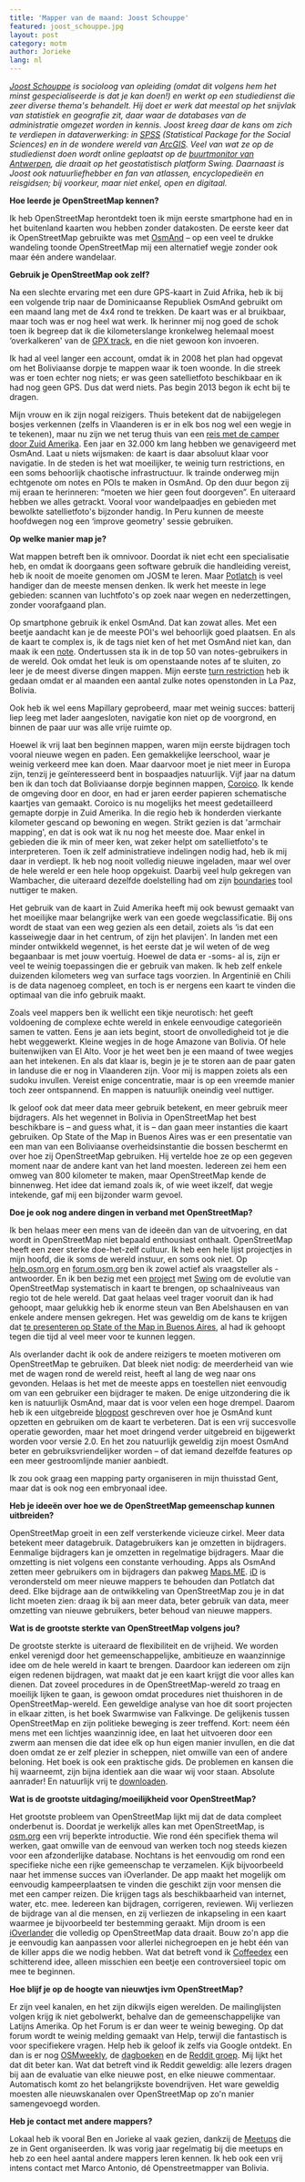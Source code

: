 ```yaml
---
title: 'Mapper van de maand: Joost Schouppe'
featured: joost_schouppe.jpg
layout: post
category: motm
author: Jorieke
lang: nl
---
```


_[Joost Schouppe](http://www.openstreetmap.org/user/joost%20schouppe) is socioloog van opleiding (omdat dit volgens hem het minst gespecialiseerde is dat je kan doen!) en werkt op een studiedienst die zeer diverse thema's behandelt. Hij doet er werk dat meestal op het snijvlak van statistiek en geografie zit, daar waar de  databases van de administratie omgezet worden in kennis. Joost kreeg daar de kans om zich te verdiepen in dataverwerking: in [SPSS](https://en.wikipedia.org/wiki/SPSS) (Statistical Package for the Social Sciences) en in de wondere wereld van [ArcGIS](http://www.arcgis.com/). Veel van wat ze op de studiedienst doen wordt online geplaatst op de [buurtmonitor van Antwerpen](http://antwerpen.buurtmonitor.be/), die draait op het geostatistisch platform Swing. Daarnaast is Joost ook natuurliefhebber en fan van atlassen, encyclopedieën en reisgidsen; bij voorkeur, maar niet enkel, open en digitaal._

**Hoe leerde je OpenStreetMap kennen?**

Ik heb OpenStreetMap herontdekt toen ik mijn eerste smartphone had en in het buitenland kaarten wou hebben zonder datakosten. De eerste keer dat ik OpenStreetMap gebruikte was met [OsmAnd](http://osmand.net/) – op een veel te drukke wandeling toonde OpenStreetMap mij een alternatief wegje zonder ook maar één andere wandelaar.

**Gebruik je OpenStreetMap ook zelf?**

Na een slechte ervaring met een dure GPS-kaart in Zuid Afrika, heb ik bij een volgende trip naar de Dominicaanse Republiek OsmAnd gebruikt om een maand lang met de 4x4 rond te trekken. De kaart was er al bruikbaar, maar toch was er nog heel wat werk. Ik herinner mij nog goed de schok toen ik begreep dat ik die kilometerslange kronkelweg helemaal moest ‘overkalkeren' van de [GPX track](https://en.wikipedia.org/wiki/GPS_Exchange_Format), en die niet gewoon kon invoeren.

Ik had al veel langer een account, omdat ik in 2008 het plan had opgevat om het Boliviaanse dorpje te mappen waar ik toen woonde. In die streek was er toen echter nog niets; er was geen satellietfoto beschikbaar en ik had nog geen GPS. Dus dat werd niets.  Pas begin 2013 begon ik echt bij te dragen.

Mijn vrouw en ik zijn nogal reizigers. Thuis betekent dat de nabijgelegen bosjes verkennen (zelfs in Vlaanderen is er in elk bos nog wel een wegje in te tekenen), maar nu zijn we net terug thuis van een [reis met de camper door Zuid Amerika](http://joostschouppe.wordpress.com/). Een jaar en 32.000 km lang hebben we genavigeerd met OsmAnd. Laat u niets wijsmaken: de kaart is daar absoluut klaar voor navigatie. In de steden is het wat moeilijker, te weinig turn restrictions, en een soms behoorlijk chaotische infrastructuur. Ik trainde onderweg mijn echtgenote om notes en POIs te maken in OsmAnd. Op den duur begon zij mij eraan te herinneren: “moeten we hier geen fout doorgeven”. En uiteraard hebben we alles getrackt. Vooral voor wandelpaadjes en gebieden met bewolkte satellietfoto's bijzonder handig. In Peru kunnen de meeste hoofdwegen nog een ‘improve geometry' sessie gebruiken.

**Op welke manier map je?**

Wat mappen betreft ben ik omnivoor. Doordat ik niet echt een specialisatie heb, en omdat ik doorgaans geen software gebruik die handleiding vereist, heb ik nooit de moeite genomen om JOSM te leren. Maar [Potlatch](http://wiki.openstreetmap.org/wiki/Potlatch_2) is veel handiger dan de meeste mensen denken. Ik werk het meeste in lege gebieden: scannen van luchtfoto's op zoek naar wegen en nederzettingen, zonder voorafgaand plan.

Op smartphone gebruik ik enkel OsmAnd. Dat kan zowat alles. Met een beetje aandacht kan je de meeste POI's wel behoorlijk goed plaatsen. En als de kaart te complex is, ik de tags niet ken of het met OsmAnd niet kan, dan maak ik een [note](http://wiki.openstreetmap.org/wiki/Notes). Ondertussen sta ik in de top 50 van notes-gebruikers in de wereld. Ook omdat het leuk is om openstaande notes af te sluiten, zo leer je de meest diverse dingen mappen. Mijn eerste [turn restriction](http://wiki.openstreetmap.org/wiki/Relation:restriction) heb ik gedaan omdat er al maanden een aantal zulke notes openstonden in La Paz, Bolivia.

Ook heb ik wel eens Mapillary geprobeerd, maar met weinig succes: batterij liep leeg met lader aangesloten, navigatie kon niet op de voorgrond, en binnen de paar uur was alle vrije ruimte op.

Hoewel ik vrij laat ben beginnen mappen, waren mijn eerste bijdragen toch vooral nieuwe wegen en paden. Een gemakkelijke leerschool, waar je weinig verkeerd mee kan doen. Maar daarvoor moet je niet meer in Europa zijn, tenzij je geïnteresseerd bent in bospaadjes natuurlijk. Vijf jaar na datum ben ik dan toch dat Boliviaanse dorpje beginnen mappen, [Coroico](http://www.openstreetmap.org/#map=15/-16.1902/-67.7262).  Ik kende de omgeving door en door, en had er jaren eerder papieren schematische kaartjes van gemaakt. Coroico is nu mogelijks het meest gedetailleerd gemapte dorpje in Zuid Amerika. In die regio heb ik honderden vierkante kilometer gescand op bewoning en wegen. Strikt gezien is dat 'armchair mapping', en dat is ook wat ik nu nog het meeste doe. Maar enkel in gebieden die ik min of meer ken, wat zeker helpt om satellietfoto's te interpreteren.
Toen ik zelf administratieve indelingen nodig  had, heb ik mij daar in verdiept. Ik heb nog nooit volledig nieuwe ingeladen, maar wel over de hele wereld er een hele hoop opgekuist. Daarbij veel hulp gekregen van Wambacher, die uiteraard dezelfde doelstelling had om zijn [boundaries](https://osm.wno-edv-service.de/boundaries/) tool nuttiger te maken.

Het gebruik van de kaart in Zuid Amerika heeft mij ook bewust gemaakt van het moeilijke maar belangrijke werk van een goede wegclassificatie. Bij ons wordt de staat van een weg gezien als een detail, zoiets als ‘is dat een kasseiwegje daar in het centrum, of zijn het plavijen'. In landen met een minder ontwikkeld wegennet, is het eerste dat je wil weten of de weg begaanbaar is met jouw voertuig. Hoewel de data er -soms- al is, zijn er veel te weinig toepassingen die er gebruik van maken. Ik heb zelf enkele duizenden kilometers weg van surface tags voorzien. In Argentinië en Chili is de data nagenoeg compleet, en toch is er nergens een kaart te vinden die optimaal van die info gebruik maakt.

Zoals veel mappers ben ik wellicht een tikje neurotisch: het geeft voldoening de complexe echte wereld in enkele eenvoudige categorieën samen te vatten. Eens je aan iets begint, stoort de onvolledigheid tot je die hebt weggewerkt. Kleine wegjes in de hoge Amazone van Bolivia. Of hele buitenwijken van El Alto. Voor je het weet ben je een maand of twee wegjes aan het intekenen. En als dat klaar is, begin je je te storen aan de paar gaten in landuse die er nog in Vlaanderen zijn. Voor mij is mappen zoiets als een sudoku invullen. Vereist enige concentratie, maar is op een vreemde manier toch zeer ontspannend. En mappen is natuurlijk oneindig veel nuttiger.

Ik geloof ook dat meer data meer gebruik betekent, en meer gebruik meer bijdragers. Als het wegennet in Bolivia in OpenStreetMap het best beschikbare is – and guess what, it is – dan gaan meer instanties die kaart gebruiken. Op State of the Map in Buenos Aires was er een presentatie van een man van een Boliviaanse overheidsinstantie die bossen beschermt en over hoe zij OpenStreetMap gebruiken. Hij vertelde hoe ze op een gegeven moment naar de andere kant van het land moesten. Iedereen zei hem een omweg  van 800 kilometer te maken, maar OpenStreetMap kende de binnenweg. Het idee dat iemand zoals ik, of wie weet ikzelf, dat wegje intekende, gaf mij een bijzonder warm gevoel.

**Doe je ook nog andere dingen in verband met OpenStreetMap?**

Ik ben helaas meer een mens van de ideeën dan van de uitvoering, en dat wordt in OpenStreetMap niet bepaald enthousiast onthaalt. OpenStreetMap heeft een zeer sterke doe-het-zelf cultuur. Ik heb een hele lijst projectjes in mijn hoofd, die ik soms de wereld instuur, en soms ook niet. Op [help.osm.org](http://help.openstreetmap.org/) en  [forum.osm.org](http://forum.openstreetmap.org/) ben ik zowel actief als vraagsteller als -antwoorder. En ik ben bezig met een [project](http://www.openstreetmap.org/user/joost%20schouppe/diary/26259)  met [Swing](http://global.swing.eu/) om de evolutie van OpenStreetMap systematisch in kaart te brengen, op schaalniveaus van regio tot de hele wereld. Dat gaat helaas veel trager vooruit dan ik had gehoopt, maar gelukkig heb ik enorme steun van Ben Abelshausen en van enkele andere mensen gekregen. Het was geweldig om de kans te krijgen dat [te presenteren op State of the Map in Buenos Aires](http://vimeo.com/115411787), al had ik gehoopt tegen die tijd al veel meer voor te kunnen leggen.

Als overlander dacht ik ook de andere reizigers te moeten motiveren om OpenStreetMap te gebruiken. Dat bleek niet nodig: de meerderheid van wie met de wagen rond de wereld reist, heeft al lang de weg naar ons gevonden. Helaas is het met de meeste apps en toestellen niet eenvoudig om van een gebruiker een bijdrager te maken. De enige uitzondering die ik ken is natuurlijk OsmAnd, maar dat is voor velen een hoge drempel. Daarom heb ik een uitgebreide [blogpost](https://joostschouppe.wordpress.com/2014/07/25/using-osmand-on-the-road/) geschreven over hoe je OsmAnd kunt opzetten en gebruiken om de kaart te verbeteren. Dat is een vrij succesvolle operatie geworden, maar het moet dringend verder uitgebreid en bijgewerkt worden voor versie 2.0. En het zou natuurlijk geweldig zijn moest OsmAnd beter en gebruiksvriendelijker worden – of dat iemand dezelfde features op een meer gestroomlijnde manier aanbiedt.

Ik zou ook graag een mapping party organiseren in mijn thuisstad Gent, maar dat is ook nog een embryonaal idee.

**Heb je ideeën over hoe we de OpenStreetMap gemeenschap kunnen uitbreiden?**

OpenStreetMap groeit in een zelf versterkende vicieuze cirkel. Meer data betekent meer datagebruik. Datagebruikers kan je omzetten in bijdragers. Eenmalige bijdragers kan je omzetten in regelmatige bijdragers. Maar die omzetting is niet volgens een constante verhouding. Apps als OsmAnd zetten meer gebruikers om in bijdragers dan pakweg [Maps.ME](http://maps.me/). [iD](http://wiki.openstreetmap.org/wiki/ID) is verondersteld om meer nieuwe mappers te behouden dan Potlatch dat deed. Elke bijdrage aan de ontwikkeling van OpenStreetMap zou je in dat licht moeten zien: draag ik bij aan meer data, beter gebruik van data, meer omzetting van nieuwe gebruikers, beter behoud van nieuwe mappers.

**Wat is de grootste sterkte van OpenStreetMap volgens jou?**

De grootste sterkte is uiteraard de flexibiliteit en de vrijheid. We worden enkel verenigd door het gemeenschappelijke, ambitieuze en waanzinnige idee om de hele wereld in kaart te brengen. Daardoor kan iedereen om zijn eigen redenen bijdragen, wat maakt dat je een kaart krijgt die voor alles kan dienen. Dat zoveel procedures in de OpenStreetMap-wereld zo traag en moeilijk lijken te gaan, is gewoon omdat procedures niet thuishoren in de OpenStreetMap-wereld. Een geweldige analyse van hoe dit soort projecten in elkaar zitten, is het boek Swarmwise van Falkvinge. De gelijkenis tussen OpenStreetMap en zijn politieke beweging is zeer treffend. Kort: neem één mens met een lichtjes waanzinnig idee, en laat het uitvoeren door een zwerm aan mensen die dat idee elk op hun eigen manier invullen, en die dat doen omdat ze er zelf plezier in scheppen, niet omwille van een of andere beloning. Het boek is ook een praktische gids. De problemen en kansen die hij waarneemt, zijn bijna identiek aan die waar wij voor staan. Absolute aanrader! En natuurlijk vrij te [downloaden](http://falkvinge.net/books/).

**Wat is de grootste uitdaging/moeilijkheid voor OpenStreetMap?**

Het grootste probleem van OpenStreetMap lijkt mij dat de data compleet onderbenut is. Doordat je werkelijk alles kan met OpenStreetMap, is [osm.org](http://www.openstreetmap.org/) een vrij beperkte introductie. Wie rond één specifiek thema wil werken, gaat omwille van de eenvoud van werken toch nog steeds kiezen voor een afzonderlijke database. Nochtans is het eenvoudig om rond een specifieke niche een rijke gemeenschap te verzamelen. Kijk bijvoorbeeld naar het immense succes van iOverlander. De app maakt het mogelijk om eenvoudig kampeerplaatsen te vinden die geschikt zijn voor mensen die met een camper reizen. Die krijgen tags als beschikbaarheid van internet, water, etc. mee. Iedereen kan bijdragen, corrigeren, reviewen. Wij verliezen de bijdrage van al die mensen, en zij verliezen de inkapseling in een kaart waarmee je bijvoorbeeld ter bestemming geraakt. Mijn droom is een [iOverlander](http://www.ioverlander.com/) die volledig op OpenStreetMap data draait. Bouw zo'n app die je eenvoudig kan aanpassen voor allerlei nichegroepen en je hebt één van de killer apps die we nodig hebben. Wat dat betreft vond ik [Coffeedex](https://www.openstreetmap.org/user/tmcw/diary/28138) een schitterend idee, alleen misschien een beetje een controversieel topic om mee te beginnen.

**Hoe blijf je op de hoogte van nieuwtjes ivm OpenStreetMap?**

Er zijn veel kanalen, en het zijn dikwijls eigen werelden. De mailinglijsten volgen krijg ik niet gebolwerkt, behalve dan de gemeenschappelijke van Latijns Amerika. Op het Forum is er dan weer te weinig beweging. Op dat forum wordt te weinig melding gemaakt van Help, terwijl die fantastisch is voor specifiekere vragen. Help heb ik geloof ik zelfs via Google ontdekt. En dan is er nog [OSMweekly](http://www.weeklyosm.eu/), de [dagboeken](http://www.openstreetmap.org/diary) en de [Reddit groep](http://reddit.com/r/openstreetmap/). Mij lijkt het dat dit beter kan. Wat dat  betreft vind ik Reddit geweldig: alle lezers dragen bij aan de evaluatie van elke nieuwe post, en elke nieuwe commentaar. Automatisch komt zo het belangrijkste bovendrijven. Het ware geweldig moesten alle nieuwskanalen over OpenStreetMap op zo'n manier samengevoegd worden.

**Heb je contact met andere mappers?**

Lokaal heb ik vooral Ben en Jorieke al vaak gezien,  dankzij de [Meetups](http://www.meetup.com/OpenStreetMap-Belgium/) die ze in Gent organiseerden. Ik was vorig jaar regelmatig bij die meetups en heb zo een heel aantal andere mappers leren kennen. Ik heb ook een vrij intens contact met Marco Antonio, dé Openstreetmapper van Bolivia.
